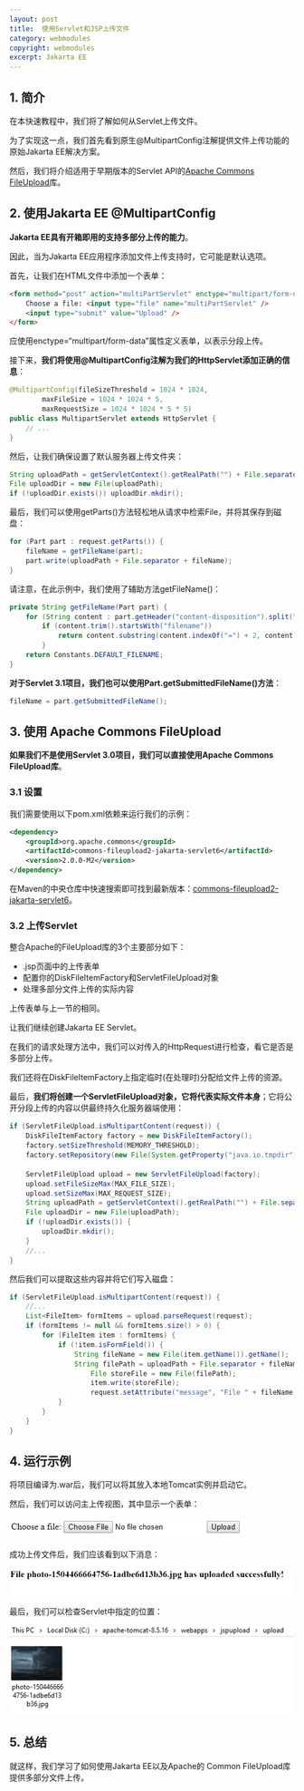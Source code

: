 ```yaml
---
layout: post
title:  使用Servlet和JSP上传文件
category: webmodules
copyright: webmodules
excerpt: Jakarta EE
---
```


## 1. 简介

在本快速教程中，我们将了解如何从Servlet上传文件。

为了实现这一点，我们首先看到原生@MultipartConfig注解提供文件上传功能的原始Jakarta EE解决方案。

然后，我们将介绍适用于早期版本的Servlet API的[Apache Commons FileUpload](https://commons.apache.org/proper/commons-fileupload/using.html)库。

## 2. 使用Jakarta EE @MultipartConfig

**Jakarta EE具有开箱即用的支持多部分上传的能力**。

因此，当为Jakarta EE应用程序添加文件上传支持时，它可能是默认选项。

首先，让我们在HTML文件中添加一个表单：

```html
<form method="post" action="multiPartServlet" enctype="multipart/form-data">
    Choose a file: <input type="file" name="multiPartServlet" />
    <input type="submit" value="Upload" />
</form>
```

应使用enctype=“multipart/form-data”属性定义表单，以表示分段上传。

接下来，**我们将使用@MultipartConfig注解为我们的HttpServlet添加正确的信息**：

```java
@MultipartConfig(fileSizeThreshold = 1024 * 1024,
        maxFileSize = 1024 * 1024 * 5,
        maxRequestSize = 1024 * 1024 * 5 * 5)
public class MultipartServlet extends HttpServlet {
    // ...
}
```

然后，让我们确保设置了默认服务器上传文件夹：

```java
String uploadPath = getServletContext().getRealPath("") + File.separator + UPLOAD_DIRECTORY;
File uploadDir = new File(uploadPath);
if (!uploadDir.exists()) uploadDir.mkdir();
```

最后，我们可以使用getParts()方法轻松地从请求中检索File，并将其保存到磁盘：

```java
for (Part part : request.getParts()) {
    fileName = getFileName(part);
    part.write(uploadPath + File.separator + fileName);
}
```

请注意，在此示例中，我们使用了辅助方法getFileName()：

```java
private String getFileName(Part part) {
    for (String content : part.getHeader("content-disposition").split(";")) {
        if (content.trim().startsWith("filename"))
            return content.substring(content.indexOf("=") + 2, content.length() - 1);
        }
    return Constants.DEFAULT_FILENAME;
}
```

**对于Servlet 3.1项目，我们也可以使用Part.getSubmittedFileName()方法**：

```java
fileName = part.getSubmittedFileName();
```

## 3. 使用 Apache Commons FileUpload

**如果我们不是使用Servlet 3.0项目，我们可以直接使用Apache Commons FileUpload库**。

### 3.1 设置

我们需要使用以下pom.xml依赖来运行我们的示例：

```xml
<dependency> 
    <groupId>org.apache.commons</groupId>
    <artifactId>commons-fileupload2-jakarta-servlet6</artifactId>
    <version>2.0.0-M2</version>
</dependency>
```

在Maven的中央仓库中快速搜索即可找到最新版本：[commons-fileupload2-jakarta-servlet6](https://mvnrepository.com/artifact/org.apache.commons/commons-fileupload2-jakarta-servlet6)。

### 3.2 上传Servlet

整合Apache的FileUpload库的3个主要部分如下：

- .jsp页面中的上传表单
- 配置你的DiskFileItemFactory和ServletFileUpload对象
- 处理多部分文件上传的实际内容

上传表单与上一节的相同。

让我们继续创建Jakarta EE Servlet。

在我们的请求处理方法中，我们可以对传入的HttpRequest进行检查，看它是否是多部分上传。

我们还将在DiskFileItemFactory上指定临时(在处理时)分配给文件上传的资源。

最后，**我们将创建一个ServletFileUpload对象，它将代表实际文件本身**；它将公开分段上传的内容以供最终持久化服务器端使用：

```java
if (ServletFileUpload.isMultipartContent(request)) {
    DiskFileItemFactory factory = new DiskFileItemFactory();
    factory.setSizeThreshold(MEMORY_THRESHOLD);
    factory.setRepository(new File(System.getProperty("java.io.tmpdir")));

    ServletFileUpload upload = new ServletFileUpload(factory);
    upload.setFileSizeMax(MAX_FILE_SIZE);
    upload.setSizeMax(MAX_REQUEST_SIZE);
    String uploadPath = getServletContext().getRealPath("") + File.separator + UPLOAD_DIRECTORY;
    File uploadDir = new File(uploadPath);
    if (!uploadDir.exists()) {
        uploadDir.mkdir();
    }
    //...
}
```

然后我们可以提取这些内容并将它们写入磁盘：

```java
if (ServletFileUpload.isMultipartContent(request)) {
    //...
    List<FileItem> formItems = upload.parseRequest(request);
    if (formItems != null && formItems.size() > 0) {
        for (FileItem item : formItems) {
	        if (!item.isFormField()) {
	            String fileName = new File(item.getName()).getName();
	            String filePath = uploadPath + File.separator + fileName;
                    File storeFile = new File(filePath);
                    item.write(storeFile);
                    request.setAttribute("message", "File " + fileName + " has uploaded successfully!");
	        }
        }
    }
}
```

## 4. 运行示例

将项目编译为.war后，我们可以将其放入本地Tomcat实例并启动它。

然后，我们可以访问主上传视图，其中显示一个表单：

![](/assets/images/2025/webmodules/uploadfileservlet01.png)

成功上传文件后，我们应该看到以下消息：

![](/assets/images/2025/webmodules/uploadfileservlet02.png)

最后，我们可以检查Servlet中指定的位置：

![](/assets/images/2025/webmodules/uploadfileservlet03.png)

## 5. 总结

就这样，我们学习了如何使用Jakarta EE以及Apache的 Common FileUpload库提供多部分文件上传。
